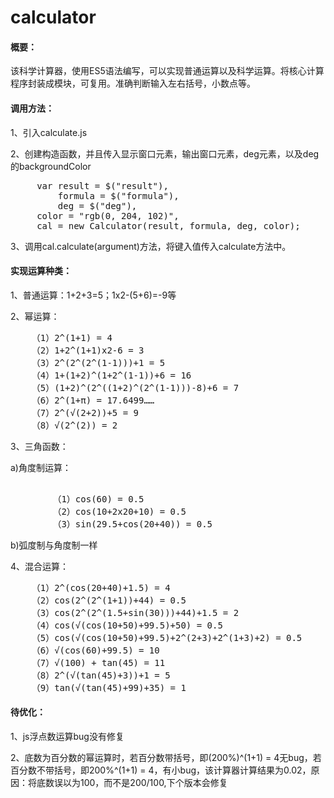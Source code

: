 # calculator
<h4>概要：</h4>
	<p>该科学计算器，使用ES5语法编写，可以实现普通运算以及科学运算。将核心计算程序封装成模块，可复用。准确判断输入左右括号，小数点等。</p>

<h4>调用方法：</h4>
<p>1、引入calculate.js</p>
<p>2、创建构造函数，并且传入显示窗口元素，输出窗口元素，deg元素，以及deg的backgroundColor</p>
<pre>
     var result = $("result"),
    	 formula = $("formula"),
    	 deg = $("deg"),
   	 color = "rgb(0, 204, 102)",
     cal = new Calculator(result, formula, deg, color);
</pre>
<p>3、调用cal.calculate(argument)方法，将键入值传入calculate方法中。</p>

<h4>实现运算种类：</h4>
<p>1、普通运算：1+2+3=5；1x2-(5+6)=-9等</p>
<p>2、幂运算：</p>
<pre>
	（1）2^(1+1) = 4
	（2）1+2^(1+1)x2-6 = 3
	（3）2^(2^(2^(1-1)))+1 = 5
	（4）1+(1+2)^(1+2^(1-1))+6 = 16
	（5）(1+2)^(2^((1+2)^(2^(1-1)))-8)+6 = 7
	（6）2^(1+π) = 17.6499……
	（7）2^(√(2+2))+5 = 9
	（8）√(2^(2)) = 2
</pre>
<p>3、三角函数：</p>
<p>a)角度制运算：</p>
<pre>   
        （1）cos(60) = 0.5
        （2）cos(10+2x20+10) = 0.5
        （3）sin(29.5+cos(20+40)) = 0.5
</pre>
<p>b)弧度制与角度制一样</p>
	
<p>4、混合运算：</p>
<pre>
	（1）2^(cos(20+40)+1.5) = 4
	（2）cos(2^(2^(1+1))+44) = 0.5
	（3）cos(2^(2^(1.5+sin(30)))+44)+1.5 = 2
	（4）cos(√(cos(10+50)+99.5)+50) = 0.5
	（5）cos(√(cos(10+50)+99.5)+2^(2+3)+2^(1+3)+2) = 0.5
	（6）√(cos(60)+99.5) = 10
	（7）√(100) + tan(45) = 11
	（8）2^(√(tan(45)+3))+1 = 5
	（9）tan(√(tan(45)+99)+35) = 1
</pre>
<h4>待优化：</h4>
<p>1、js浮点数运算bug没有修复</p>
<p>2、底数为百分数的幂运算时，若百分数带括号，即(200%)^(1+1) = 4无bug，若百分数不带括号，即200%^(1+1) = 4，有小bug，该计算器计算结果为0.02，原因：将底数误以为100，而不是200/100,下个版本会修复</p>

